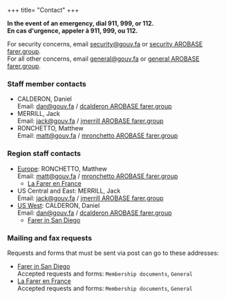 +++
title= "Contact"
+++

**In the event of an emergency, dial 911, 999, or 112.**<br/>
**En cas d'urgence, appeler à 911, 999, ou 112.**

For security concerns, email [security@gouv.fa](mailto:security@gouv.fa) or [security AROBASE farer.group](mailto:security@farer.group).<br/>
For all other concerns, email [general@gouv.fa](mailto:general@gouv.fa) or [general AROBASE farer.group](mailto:general@farer.group).


### Staff member contacts
- CALDERON, Daniel<br/>
  Email: [dan@gouv.fa](mailto:dan@gouv.fa) / [dcalderon AROBASE farer.group](mailto:dcalderon@farer.group)
- MERRILL, Jack<br/>
  Email: [jack@gouv.fa](mailto:jack@gouv.fa) / [jmerrill AROBASE farer.group](mailto:jmerrill@farer.group)
- RONCHETTO, Matthew<br/>
  Email: [matt@gouv.fa](mailto:matt@gouv.fa) / [mronchetto AROBASE farer.group](mailto:mronchetto@farer.group)

### Region staff contacts
- [Europe](https://europe.farer): RONCHETTO, Matthew<br/>
  Email: [matt@gouv.fa](mailto:matt@gouv.fa) / [mronchetto AROBASE farer.group](mailto:mronchetto@farer.group)
  - [La Farer en France](https://france.europe.farer)
- US Central and East: MERRILL, Jack<br/>
  Email: [jack@gouv.fa](mailto:jack@gouv.fa) / [jmerrill AROBASE farer.group](mailto:jmerrill@farer.group)
- [US West](https://united-states.farer/west): CALDERON, Daniel<br/>
  Email: [dan@gouv.fa](mailto:dan@gouv.fa) / [dcalderon AROBASE farer.group](mailto:dcalderon@farer.group)
  - [Farer in San Diego](https://ksan.united-states.farer)

### Mailing and fax requests
Requests and forms that must be sent via post can go to these addresses:

- [Farer in San Diego](https://ksan.united-states.farer)<br/>
  Accepted requests and forms: `Membership documents`, `General`
- [La Farer en France](https://france.europe.farer)<br/>
  Accepted requests and forms: `Membership documents`, `General`
